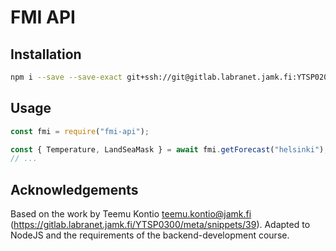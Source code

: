 # FMI API

## Installation

```bash
npm i --save --save-exact git+ssh://git@gitlab.labranet.jamk.fi:YTSP0200/fmi-api.git
```

## Usage

```javascript
const fmi = require("fmi-api");

const { Temperature, LandSeaMask } = await fmi.getForecast("helsinki");
// ...
```

## Acknowledgements

Based on the work by Teemu Kontio <teemu.kontio@jamk.fi> (https://gitlab.labranet.jamk.fi/YTSP0300/meta/snippets/39). Adapted to NodeJS and the requirements of the backend-development course.
